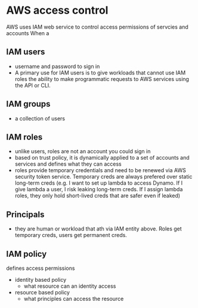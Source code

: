 # AWS access control
AWS uses IAM web service to control access permissions of servcies and accounts
When a 
## IAM users
- username and password to sign in
- A primary use for IAM users is to give workloads that cannot use IAM roles the ability to make programmatic requests to AWS services using the API or CLI.
## IAM groups
- a collection of users
## IAM roles
- unlike users, roles are not an account you could sign in
- based on trust policy, it is dynamically applied to a set of accounts and services and defines what they can access
- roles provide temporary credentials and need to be renewed via AWS security token service. Temporary creds are always prefered over static long-term creds (e.g. I want to set up lambda to access Dynamo. If I give lambda a user, I risk leaking long-term creds. If I assign lambda roles, they only hold short-lived creds that are safer even if leaked)
## Principals
- they are human or workload that ath via IAM entity above. Roles get temporary creds, users get permanent creds.
## IAM policy
defines access permissions
- identity based policy
    - what resource can an identity access
- resource based policy
    - what principles can access the resource